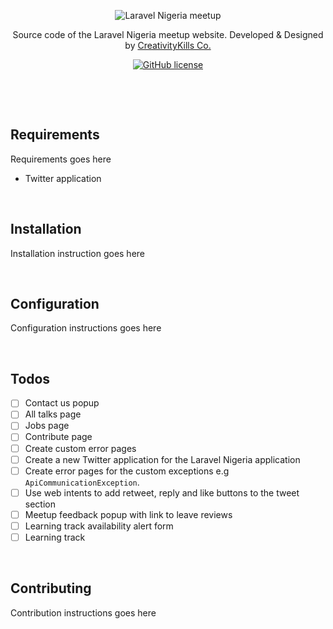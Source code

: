 <p align="center">
    <img src="https://user-images.githubusercontent.com/807318/27274054-b06652c6-54c9-11e7-83ab-f4a3fa6109b7.jpeg" alt="Laravel Nigeria meetup">
</p>
<p align="center">Source code of the Laravel Nigeria meetup website. Developed &amp; Designed by <a href="https://creativitykills.co" target="_blank">CreativityKills Co.</a></p>
<p align="center"><a href="license.txt"><img alt="GitHub license" src="https://img.shields.io/github/license/laravelnigeria/website.svg"></a></p>


<p>&nbsp;</p>
<p>&nbsp;</p>

## Requirements
Requirements goes here
* Twitter application

<p>&nbsp;</p>

## Installation
Installation instruction goes here

<p>&nbsp;</p>

## Configuration
Configuration instructions goes here

<p>&nbsp;</p>

## Todos
- [ ] Contact us popup
- [ ] All talks page
- [ ] Jobs page
- [ ] Contribute page
- [ ] Create custom error pages
- [ ] Create a new Twitter application for the Laravel Nigeria application
- [ ] Create error pages for the custom exceptions e.g `ApiCommunicationException`.
- [ ] Use web intents to add retweet, reply and like buttons to the tweet section
- [ ] Meetup feedback popup with link to leave reviews
- [ ] Learning track availability alert form
- [ ] Learning track

<p>&nbsp;</p>

## Contributing
Contribution instructions goes here
